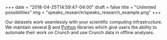 +++
date = "2018-04-25T14:59:47-04:00"
draft = false
title = "Unlimited possibilities"
img = "speaks_research/speaks_research_example.png"
+++

<span class="d-none d-md-block">Our datasets work seamlessly with your scientific computing infrastructure. </span>We maintain several [R](/r/) and [Python](https://github.com/Crunch-io?utf8=✓&q=&type=source&language=python) libraries which give users the ability to automate their work on Crunch and use Crunch data in offline analyses.
